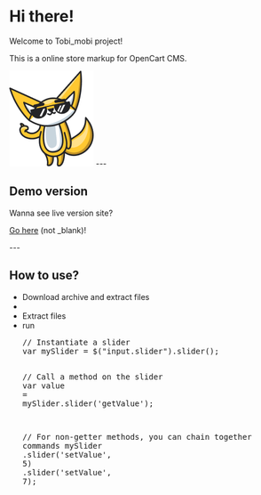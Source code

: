 <h1>Hi there!</h1>
<p>Welcome to Tobi_mobi project!</p>
<p>This is a online store markup for OpenCart CMS.</p>
<img src="https://github.com/vladorg/tobi_mobi/raw/master/dist/img/chudik2.png" alt="Tobi image">
---
<h2>Demo version</h2>
<p>Wanna see live version site?<p>
<p><a href="https://vladorg.github.io/tobi_mobi/" target="_blank">Go here</a> (not _blank)!<p>
---
<h2>How to use?</h2>
<ul>
  <li>Download archive and extract files<li>
  <li>Extract files</code>   
  <li>run 
  	<pre><span class="pl-c">// Instantiate a slider</span>
<span class="pl-k">var</span> <span class="pl-s1">mySlider</span> <span class="pl-c1">=</span> <span class="pl-en">$</span><span class="pl-kos">(</span><span class="pl-s">"input.slider"</span><span class="pl-kos">)</span><span class="pl-kos">.</span><span class="pl-en">slider</span><span class="pl-kos">(</span><span class="pl-kos">)</span><span class="pl-kos">;</span>

<span class="pl-c">// Call a method on the slider</span>
<span class="pl-k">var</span> <span class="pl-s1">value</span> <span class="pl-c1">=</span> <span class="pl-s1">mySlider</span><span class="pl-kos">.</span><span class="pl-en">slider</span><span class="pl-kos">(</span><span class="pl-s">'getValue'</span><span class="pl-kos">)</span><span class="pl-kos">;</span>

<span class="pl-c">// For non-getter methods, you can chain together commands</span>
	<span class="pl-s1">mySlider</span>
		<span class="pl-kos">.</span><span class="pl-en">slider</span><span class="pl-kos">(</span><span class="pl-s">'setValue'</span><span class="pl-kos">,</span> <span class="pl-c1">5</span><span class="pl-kos">)</span>
		<span class="pl-kos">.</span><span class="pl-en">slider</span><span class="pl-kos">(</span><span class="pl-s">'setValue'</span><span class="pl-kos">,</span> <span class="pl-c1">7</span><span class="pl-kos">)</span><span class="pl-kos">;</span></pre>
  </li>
</ul>
